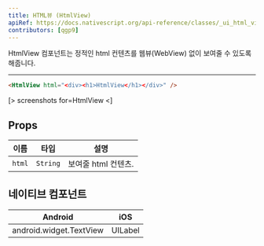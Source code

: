 ```yaml
---
title: HTML뷰 (HtmlView)
apiRef: https://docs.nativescript.org/api-reference/classes/_ui_html_view_.htmlview
contributors: [qgp9]
---
```


HtmlView 컴포넌트는 정적인 html 컨텐츠를 웹뷰(WebView) 없이 보여줄 수 있도록 해줍니다.

---

```html
<HtmlView html="<div><h1>HtmlView</h1></div>" />
```

[> screenshots for=HtmlView <]

## Props

| 이름 | 타입 | 설명 |
|------|------|-------------|
| `html` | `String` | 보여줄 html 컨텐츠.

## 네이티브 컴포넌트

| Android | iOS |
|---------|-----|
| android.widget.TextView | UILabel
